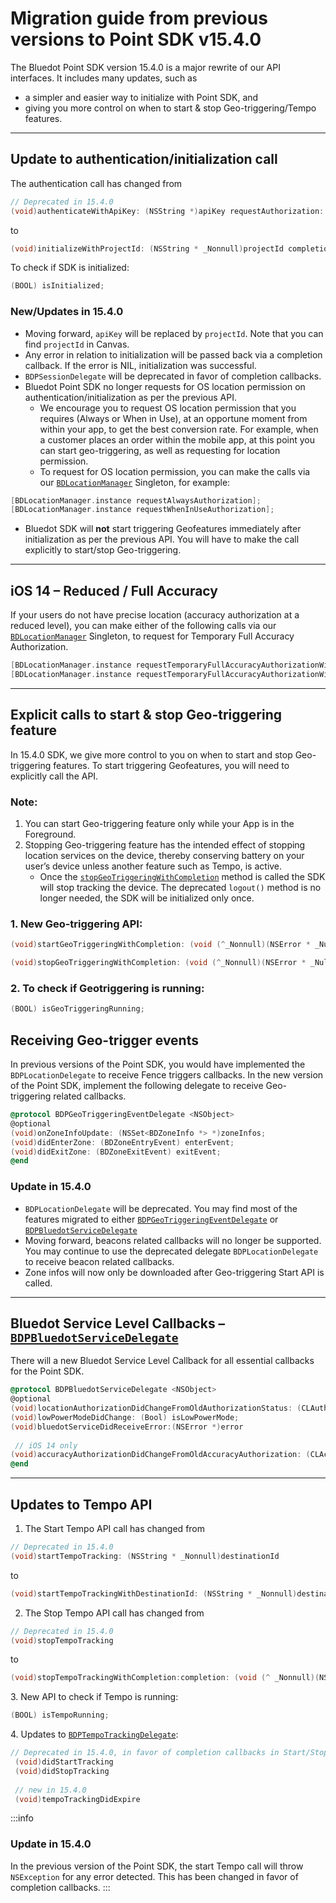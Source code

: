 Migration guide from previous versions to Point SDK v15.4.0
=================================================================

The Bluedot Point SDK version 15.4.0 is a major rewrite of our API interfaces. It includes many updates, such as

*   a simpler and easier way to initialize with Point SDK, and
*   giving you more control on when to start & stop Geo-triggering/Tempo features.

* * *

Update to authentication/initialization call
--------------------------------------------

The authentication call has changed from

```objectivec
// Deprecated in 15.4.0
(void)authenticateWithApiKey: (NSString *)apiKey requestAuthorization: (BDAuthorizationLevel) authorizationLevel;
```

to
```objectivec
(void)initializeWithProjectId: (NSString * _Nonnull)projectId completion: (void (^_Nonnull)(NSError * _Nullable error)) completion;
```

To check if SDK is initialized:
```objectivec
(BOOL) isInitialized;
```

### New/Updates in 15.4.0

*   Moving forward, `apiKey` will be replaced by `projectId`. Note that you can find `projectId` in Canvas.
*   Any error in relation to initialization will be passed back via a completion callback. If the error is NIL, initialization was successful.
*   `BDPSessionDelegate` will be deprecated in favor of completion callbacks.
*   Bluedot Point SDK no longer requests for OS location permission on authentication/initialization as per the previous API.
    *   We encourage you to request OS location permission that you requires (Always or When in Use), at an opportune moment from within your app, to get the best conversion rate. For example, when a customer places an order within the mobile app, at this point you can start geo-triggering, as well as requesting for location permission.
    *   To request for OS location permission, you can make the calls via our [`BDLocationManager`](https://ios-docs.bluedot.io/Classes/BDLocationManager.html) Singleton, for example:

```objectivec
[BDLocationManager.instance requestAlwaysAuthorization];
[BDLocationManager.instance requestWhenInUseAuthorization];
```

*   Bluedot SDK will **not** start triggering Geofeatures immediately after initialization as per the previous API. You will have to make the call explicitly to start/stop Geo-triggering.

* * *

iOS 14 – Reduced / Full Accuracy
--------------------------------

If your users do not have precise location (accuracy authorization at a reduced level), you can make either of the following calls via our [`BDLocationManager`](https://ios-docs.bluedot.io/Classes/BDLocationManager.html) Singleton, to request for Temporary Full Accuracy Authorization.

```objectivec
[BDLocationManager.instance requestTemporaryFullAccuracyAuthorizationWithPurposeKey: @"YOUR_KEY"];
[BDLocationManager.instance requestTemporaryFullAccuracyAuthorizationWithPurposeKey: @"YOUR_KEY" completion: ^{}];
```

* * *

Explicit calls to start & stop Geo-triggering feature
-----------------------------------------------------

In 15.4.0 SDK, we give more control to you on when to start and stop Geo-triggering features. To start triggering Geofeatures, you will need to explicitly call the API.

### Note:

1.  You can start Geo-triggering feature only while your App is in the Foreground.
2.  Stopping Geo-triggering feature has the intended effect of stopping location services on the device, thereby conserving battery on your user’s device unless another feature such as Tempo, is active.
    *   Once the [`stopGeoTriggeringWithCompletion`](https://ios-docs.bluedot.io/Classes/BDLocationManager.html#/c:objc(cs)BDLocationManager(im)stopGeoTriggeringWithCompletion:) method is called the SDK will stop tracking the device. The deprecated `logout()` method is no longer needed, the SDK will be initialized only once.

### 1. New Geo-triggering API:
```objectivec
(void)startGeoTriggeringWithCompletion: (void (^_Nonnull)(NSError * _Nullable error)) completion;

(void)stopGeoTriggeringWithCompletion: (void (^_Nonnull)(NSError * _Nullable error)) completion;
```

### 2. To check if Geotriggering is running:

```objectivec
(BOOL) isGeoTriggeringRunning;
```

Receiving Geo-trigger events
----------------------------

In previous versions of the Point SDK, you would have implemented the `BDPLocationDelegate` to receive Fence triggers callbacks. In the new version of the Point SDK, implement the following delegate to receive Geo-triggering related callbacks.

```objectivec
@protocol BDPGeoTriggeringEventDelegate <NSObject>
@optional
(void)onZoneInfoUpdate: (NSSet<BDZoneInfo *> *)zoneInfos;
(void)didEnterZone: (BDZoneEntryEvent) enterEvent;
(void)didExitZone: (BDZoneExitEvent) exitEvent;
@end
```

### Update in 15.4.0

*   `BDPLocationDelegate` will be deprecated. You may find most of the features migrated to either [`BDPGeoTriggeringEventDelegate`](https://ios-docs.bluedot.io/Protocols/BDPGeoTriggeringEventDelegate.html) or [`BDPBluedotServiceDelegate`](https://ios-docs.bluedot.io/Protocols/BDPBluedotServiceDelegate.html)
*   Moving forward, beacons related callbacks will no longer be supported. You may continue to use the deprecated delegate `BDPLocationDelegate` to receive beacon related callbacks.
*   Zone infos will now only be downloaded after Geo-triggering Start API is called.

* * *

Bluedot Service Level Callbacks – [`BDPBluedotServiceDelegate`](https://ios-docs.bluedot.io/Protocols/BDPBluedotServiceDelegate.html)
-------------------------------------------------------------------------------------------------------------------------------------

There will a new Bluedot Service Level Callback for all essential callbacks for the Point SDK.

```objectivec
@protocol BDPBluedotServiceDelegate <NSObject>
@optional
(void)locationAuthorizationDidChangeFromOldAuthorizationStatus: (CLAuthorizationStatus) oldAuthorizationStatus toNewAuthorizationStatus: (CLAuthorizationStatus) newAuthorizationStatus;
(void)lowPowerModeDidChange: (Bool) isLowPowerMode;
(void)bluedotServiceDidReceiveError:(NSError *)error
 
 // iOS 14 only
(void)accuracyAuthorizationDidChangeFromOldAccuracyAuthorization: (CLAccuracyAuthorization) oldAccuracyAuthorization toNewAccuracyAuthorization: (CLAccuracyAuthorization) newAccuracyAuthorization API_AVAILABLE(ios(14));
@end
```

* * *

Updates to Tempo API
--------------------

1.  The Start Tempo API call has changed from

```objectivec
// Deprecated in 15.4.0
(void)startTempoTracking: (NSString * _Nonnull)destinationId
```

to

```objectivec
(void)startTempoTrackingWithDestinationId: (NSString * _Nonnull)destinationId completion: (void (^ _Nonnull)(NSError * _Nullable error)) completion;
```

2. The Stop Tempo API call has changed from

```objectivec
// Deprecated in 15.4.0
(void)stopTempoTracking
```

to

```objectivec
(void)stopTempoTrackingWithCompletion:completion: (void (^ _Nonnull)(NSError * _Nullable error)) completion;
```

3\. New API to check if Tempo is running:

```objectivec
(BOOL) isTempoRunning;
```

4\. Updates to [`BDPTempoTrackingDelegate`](https://ios-docs.bluedot.io/Protocols/BDPTempoTrackingDelegate.html):

```objectivec
// Deprecated in 15.4.0, in favor of completion callbacks in Start/Stop Tempo API.
 (void)didStartTracking
 (void)didStopTracking
 
 // new in 15.4.0
 (void)tempoTrackingDidExpire
```

:::info
### Update in 15.4.0

In the previous version of the Point SDK, the start Tempo call will throw `NSException` for any error detected. This has been changed in favor of completion callbacks.
:::